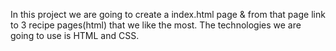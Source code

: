 In this project we are going to create a index.html page & from that page link to 3 recipe pages(html) that we like the most. The technologies we are going to use is HTML and CSS.
